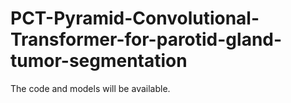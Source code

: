 # PCT-Pyramid-Convolutional-Transformer-for-parotid-gland-tumor-segmentation
The code and models will be available.
